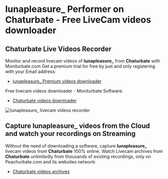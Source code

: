 # lunapleasure_ Performer on Chaturbate - Free LiveCam videos downloader

## Chaturbate Live Videos Recorder

Monitor and record livecam videos of **lunapleasure_** from **Chaturbate** with Moniturbate.com
Get a premium trial for free by just and only registering with your Email address:
* [lunapleasure_ Premium videos downloader](https://moniturbate.com/request-demo-licence-key.html)

Free livecam videos downloader - Moniturbate Software:
* [Chaturbate videos downloader](https://moniturbate.com/moniturbate-download-software.html)

![lunapleasure_ livecam videos recorder](https://peachurnet.com/templates/moniturbate-software.png)


## Capture lunapleasure_ videos from the Cloud and watch your recordings on Streaming

Without the need of downloading a software, capture **lunapleasure_** livecam videos from **Chaturbate** 100% online.
Watch Livecam archives from **Chaturbate** unlimitedly from thousands of existing recordings, only on Peachurbate.com and its websites network:
* [Chaturbate videos archives](https://peachurnet.com/)